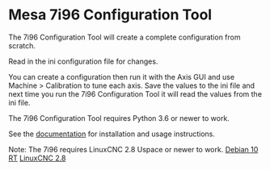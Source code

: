 # Mesa 7i96 Configuration Tool

The 7i96 Configuration Tool will create a complete configuration from scratch.

Read in the ini configuration file for changes.

You can create a configuration then run it with the Axis GUI and use
Machine > Calibration to tune each axis. Save the values to the ini file and
next time you run the 7i96 Configuration Tool it will read the values from the
ini file.

The 7i96 Configuration Tool requires Python 3.6 or newer to work.

See the [documentation](https://jethornton.github.io/7i96/) for installation and
usage instructions.

Note: The 7i96 requires LinuxCNC 2.8 Uspace or newer to work.
[Debian 10 RT](https://gnipsel.com/linuxcnc/uspace/debian10-rt.html)
[LinuxCNC 2.8](https://gnipsel.com/linuxcnc/uspace/debian10-emc.html)
